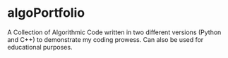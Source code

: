 # algoPortfolio
A Collection of Algorithmic Code written in two different versions (Python and C++) to demonstrate my coding prowess. Can also be used for educational purposes.
